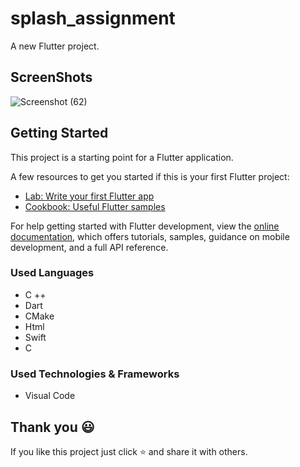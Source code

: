 # splash_assignment

A new Flutter project.

## ScreenShots

![Screenshot (62)](https://github.com/trsrathnayaka/Splash_Screen_Assignment-/assets/97075043/e4b2a964-e1d2-49af-a1d3-6fbc244c8a22)


## Getting Started

This project is a starting point for a Flutter application.

A few resources to get you started if this is your first Flutter project:

- [Lab: Write your first Flutter app](https://docs.flutter.dev/get-started/codelab)
- [Cookbook: Useful Flutter samples](https://docs.flutter.dev/cookbook)

For help getting started with Flutter development, view the
[online documentation](https://docs.flutter.dev/), which offers tutorials,
samples, guidance on mobile development, and a full API reference.

 ### Used Languages
* C ++
* Dart
* CMake
* Html
* Swift
* C


### Used Technologies & Frameworks
* Visual Code

## Thank you 😃

If you like this project just click ⭐ and share it with others.

